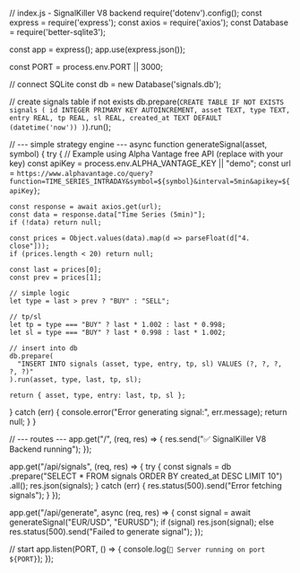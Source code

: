 // index.js - SignalKiller V8 backend
require('dotenv').config();
const express = require('express');
const axios = require('axios');
const Database = require('better-sqlite3');

const app = express();
app.use(express.json());

const PORT = process.env.PORT || 3000;

// connect SQLite
const db = new Database('signals.db');

// create signals table if not exists
db.prepare(`
  CREATE TABLE IF NOT EXISTS signals (
    id INTEGER PRIMARY KEY AUTOINCREMENT,
    asset TEXT,
    type TEXT,
    entry REAL,
    tp REAL,
    sl REAL,
    created_at TEXT DEFAULT (datetime('now'))
  )
`).run();

// --- simple strategy engine ---
async function generateSignal(asset, symbol) {
  try {
    // Example using Alpha Vantage free API (replace with your key)
    const apiKey = process.env.ALPHA_VANTAGE_KEY || "demo";
    const url = `https://www.alphavantage.co/query?function=TIME_SERIES_INTRADAY&symbol=${symbol}&interval=5min&apikey=${apiKey}`;

    const response = await axios.get(url);
    const data = response.data["Time Series (5min)"];
    if (!data) return null;

    const prices = Object.values(data).map(d => parseFloat(d["4. close"]));
    if (prices.length < 20) return null;

    const last = prices[0];
    const prev = prices[1];

    // simple logic
    let type = last > prev ? "BUY" : "SELL";

    // tp/sl
    let tp = type === "BUY" ? last * 1.002 : last * 0.998;
    let sl = type === "BUY" ? last * 0.998 : last * 1.002;

    // insert into db
    db.prepare(
      "INSERT INTO signals (asset, type, entry, tp, sl) VALUES (?, ?, ?, ?, ?)"
    ).run(asset, type, last, tp, sl);

    return { asset, type, entry: last, tp, sl };
  } catch (err) {
    console.error("Error generating signal:", err.message);
    return null;
  }
}

// --- routes ---
app.get("/", (req, res) => {
  res.send("✅ SignalKiller V8 Backend running");
});

app.get("/api/signals", (req, res) => {
  try {
    const signals = db
      .prepare("SELECT * FROM signals ORDER BY created_at DESC LIMIT 10")
      .all();
    res.json(signals);
  } catch (err) {
    res.status(500).send("Error fetching signals");
  }
});

app.get("/api/generate", async (req, res) => {
  const signal = await generateSignal("EUR/USD", "EURUSD");
  if (signal) res.json(signal);
  else res.status(500).send("Failed to generate signal");
});

// start
app.listen(PORT, () => {
  console.log(`🚀 Server running on port ${PORT}`);
});